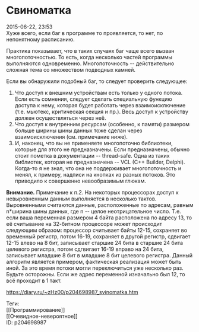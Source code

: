 Свиноматка
===========

   
 2015-06-22, 23:53   
  Хуже всего, если баг в программе то проявляется, то нет, по непонятному расписанию.   
   
 Практика показывает, что в таких случаях баг чаще всего вызван многопоточностью. То есть, когда несколько частей программы выполняются одновременно. Многопоточность -- действительно сложная тема со множеством подводных камней.   
   
 Если вы обнаружили подобный баг, то следует проверить следующее:   
 1) Что доступ к внешним устройствам есть только у одного потока. Если есть сомнения, следует сделать специальную функцию доступа к нему, которая будет работать через взаимоисключение (т.е. мьютекс, критическая секция и пр.). Весь доступ к устройству должен осуществляться через неё.   
 2) Что доступ к внутренним ресурсам (особенно, к памяти) размером больше ширины шины данных тоже сделан через взаимоисключения (см. примечание ниже).   
 3) И, наконец, что вы не применяете многопоточно библиотеки, которые для этого не предназначены. Если предназначены, обычно стоит пометка в документации -- thread-safe. Одна из таких библиотек, которая не предназначена -- VCL (C++ Builder, Delphi). Когда-то я не знал, что она не поддерживает многопоточность и менял, к примеру, надписи на кнопках из разных потоков. Это приводило к совершенно невообразимым глюкам.   
   
  **Внимание.**  Примечание к п.2. На некоторых процессорах доступ к невыровненным данным выполняется в несколько тактов. Выровненными считаются данные, расположенные по адресам, равным n\*ширина шины данных, где n -- целое неотрицательное число. Т.е. если ваша переменная размером 4 байта расположена по адресу 13, то её считывание на 32-битном процессоре может происходит следующим образом: процессор считывает байты 12-15, сохраняет во временный регистр, потом 16-19, сохраняет в другой регистр, сдвигает 12-15 влево на 8 бит, записывает старшие 24 бита в старшие 24 бита целевого регистра, потом сдгвигает 16-19 вправо на 24 бита, записывает младшие 8 бит в младшие 8 бит целевого регистра. Данный алгоритм является примером, фактическая реализация может быть иной. За это время потоки могли переключиться уже несколько раз. Будьте осторожны. Если же адрес переменной изначально был 12, то всё проходит в 1 такт.   
    
 <https://diary.ru/~zHz00/p204698987_svinomatka.htm>   
   
 Теги:   
 [[Программирование]]   
 [[Очевидное-невероятное]]   
 ID: p204698987
